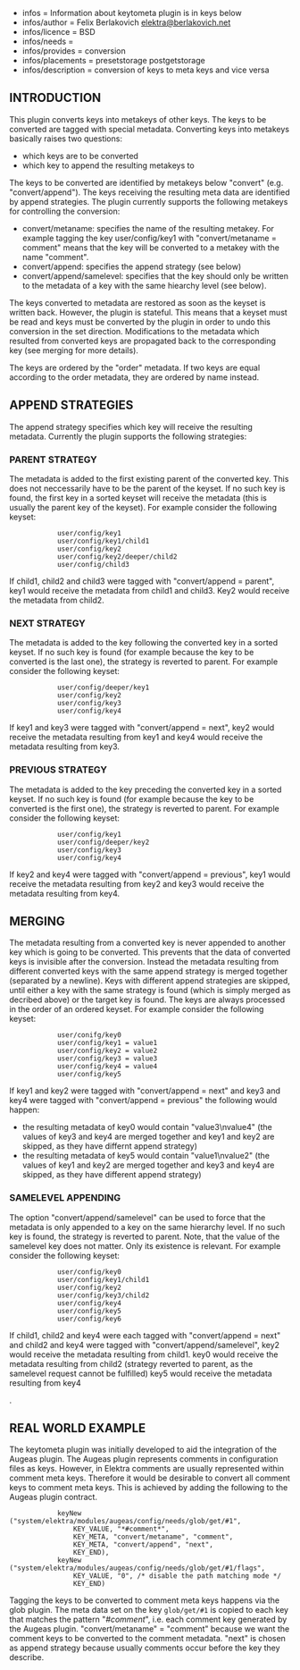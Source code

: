 - infos = Information about keytometa plugin is in keys below
- infos/author = Felix Berlakovich <elektra@berlakovich.net>
- infos/licence = BSD
- infos/needs =
- infos/provides = conversion
- infos/placements = presetstorage postgetstorage
- infos/description = conversion of keys to meta keys and vice versa

## INTRODUCTION ##

This plugin converts keys into metakeys of other keys. 
The keys to be converted are tagged with special metadata. 
Converting keys into metakeys basically raises two questions:
- which keys are to be converted
- which key to append the resulting metakeys to

The keys to be converted are identified by metakeys below "convert" (e.g. "convert/append"). 
The keys receiving the resulting meta data are identified by append strategies. 
The plugin currently supports the following metakeys for controlling the conversion:

- convert/metaname: specifies the name of the resulting metakey. For example tagging the key user/config/key1 with "convert/metaname = comment" means that the key will be converted to a metakey with the name "comment".
- convert/append: specifies the append strategy (see below)
- convert/append/samelevel: specifies that the key should only be written to the metadata of a key with the same hiearchy level (see below). 

The keys converted to metadata are restored as soon as the keyset is written back. 
However, the plugin is stateful. This means that a keyset must be read and keys must be 
converted by the plugin in order to undo this conversion in the set direction. 
Modifications to the metadata which resulted from converted keys are propagated back 
to the corresponding key (see merging for more details).

The keys are ordered by the "order" metadata. If two keys are equal according to the order metadata, 
they are ordered by name instead.


 
## APPEND STRATEGIES ##

The append strategy specifies which key will receive the resulting metadata. 
Currently the plugin supports the following strategies:

### PARENT STRATEGY ###

The metadata is added to the first existing parent of the converted key. 
This does not neccessarily have to be the parent of the keyset. If no such key is found, 
the first key in a sorted keyset will receive the metadata (this is usually the parent key of the keyset). 
For example consider the following keyset:

				user/config/key1
				user/config/key1/child1
				user/config/key2
				user/config/key2/deeper/child2
				user/config/child3

If child1, child2 and child3 were tagged with "convert/append = parent", key1 would receive 
the metadata from child1 and child3. Key2 would receive the metadata from child2. 

### NEXT STRATEGY ###

The metadata is added to the key following the converted key in a sorted keyset. 
If no such key is found (for example because the key to be converted is the last one), 
the strategy is reverted to parent. For example consider the following keyset:

				user/config/deeper/key1
				user/config/key2
				user/config/key3
				user/config/key4

If key1 and key3 were tagged with "convert/append = next", key2 would receive the metadata 
resulting from key1 and key4 would receive the metadata resulting from key3.

### PREVIOUS STRATEGY ###

The metadata is added to the key preceding the converted key in a sorted keyset. 
If no such key is found (for example because the key to be converted is the first one), 
the strategy is reverted to parent. For example consider the following keyset:

				user/config/key1
				user/config/deeper/key2
				user/config/key3
				user/config/key4

If key2 and key4 were tagged with "convert/append = previous", key1 would receive the metadata 
resulting from key2 and key3 would receive the metadata resulting from key4.



## MERGING ##

The metadata resulting from a converted key is never appended to another key which is going to 
be converted. This prevents that the data of converted keys is invisible after the conversion. 
Instead the metadata resulting from different converted keys with the same append strategy is 
merged together (separated by a newline). Keys with different append strategies are skipped, 
until either a key with the same strategy is found (which is simply merged as decribed above) 
or the target key is found. The keys are always processed in the order of an ordered keyset. 
For example consider the following keyset:

				user/conifg/key0
				user/config/key1 = value1
				user/config/key2 = value2
				user/config/key3 = value3
				user/config/key4 = value4
				user/config/key5

If key1 and key2 were tagged with "convert/append = next" and key3 and key4 were tagged with "convert/append = previous" the following would happen:
- the resulting metadata of key0 would contain "value3\nvalue4" (the values of key3 and key4 are merged together and key1 and key2 are skipped, as they have differnt append strategy)
- the resulting metadata of key5 would contain "value1\nvalue2" (the values of key1 and key2 are merged together and key3 and key4 are skipped, as they have different append strategy)



### SAMELEVEL APPENDING ###

The option "convert/append/samelevel" can be used to force that the metadata is only appended to a key on the same hierarchy level. If no such key is found, the strategy is reverted to parent. Note, that the value of the samelevel key does not matter. Only its existence is relevant. For example consider the following keyset:

				user/config/key0
				user/config/key1/child1
				user/config/key2
				user/config/key3/child2
				user/config/key4
				user/config/key5
				user/config/key6

If child1, child2 and key4 were each tagged with "convert/append = next" and child2 and key4 were tagged with "convert/append/samelevel", key2 would receive the metadata resulting from child1. 
key0 would receive the metadata resulting from child2 (strategy reverted to parent, as the samelevel request cannot be fulfilled) 
key5 would receive the metadata resulting from key4

.

## REAL WORLD EXAMPLE ##

The keytometa plugin was initially developed to aid the integration of the Augeas plugin. The Augeas plugin represents comments in configuration files as keys. However,
in Elektra comments are usually represented within comment meta keys. Therefore it would be desirable to convert all comment keys to comment meta keys. This is achieved
by adding the following to the Augeas plugin contract.

				keyNew ("system/elektra/modules/augeas/config/needs/glob/get/#1",
					KEY_VALUE, "*#comment*",
					KEY_META, "convert/metaname", "comment", 
					KEY_META, "convert/append", "next",
					KEY_END),
				keyNew ("system/elektra/modules/augeas/config/needs/glob/get/#1/flags",
					KEY_VALUE, "0", /* disable the path matching mode */
					KEY_END)
					
Tagging the keys to be converted to comment meta keys happens via the glob plugin. The meta data set on the key `glob/get/#1` is copied to each key that matches the 
pattern "*#comment*", i.e. each comment key generated by the Augeas plugin. "convert/metaname" = "comment" because we want the comment keys to be converted to the
comment metadata. "next" is chosen as append strategy because usually comments occur before the key they describe.
